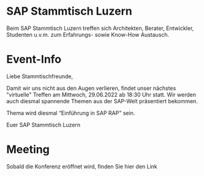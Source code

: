 # SAP Stammtisch Luzern
Beim SAP Stammtisch Luzern treffen sich Architekten, Berater, Entwickler, Studenten u.v.m. zum Erfahrungs- sowie Know-How Austausch.



# Event-Info
Liebe Stammtischfreunde,

Damit wir uns nicht aus den Augen verlieren, findet unser nächstes  "virtuelle" Treffen am Mittwoch, 29.06.2022 ab 18:30 Uhr statt.
Wir werden auch diesmal spannende Themen aus der SAP-Welt präsentiert bekommen.

Thema wird diesmal “Einführung in SAP RAP" sein.

Euer SAP Stammtisch Luzern


# Meeting

 Sobald die Konferenz eröffnet wird, finden Sie hier den Link 
 
 <!--
![](https://img-prod-cms-rt-microsoft-com.akamaized.net/cms/api/am/imageFileData/RWP54q?ver=5a30&q=100&h=75&w=75&b=%23FFFFFFFF&aim=true)
[Hier geht es zum Teams-Meeting Raum](https://teams.microsoft.com/l/meetup-join/19%3ameeting_YTllYWI5NmYtMmY5MC00OGE4LWFlYmUtOGEyZjFiOGMxNmFi%40thread.v2/0?context=%7b%22Tid%22%3a%22ad4dec89-1a19-46d7-ba95-34ec17164b98%22%2c%22Oid%22%3a%22c079e593-15e9-44fc-bf76-bc4c9de887c9%22%7d)

![](https://img-prod-cms-rt-microsoft-com.akamaized.net/cms/api/am/imageFileData/RWJKaf?ver=94bb&q=100&h=75&w=75&b=%23FFFFFFFF&aim=true)
[Bei Problemen und allgemeine Fragen verwendet bitte folgenden Chat-Raum](https://stin.to/lxcqt)
-->
